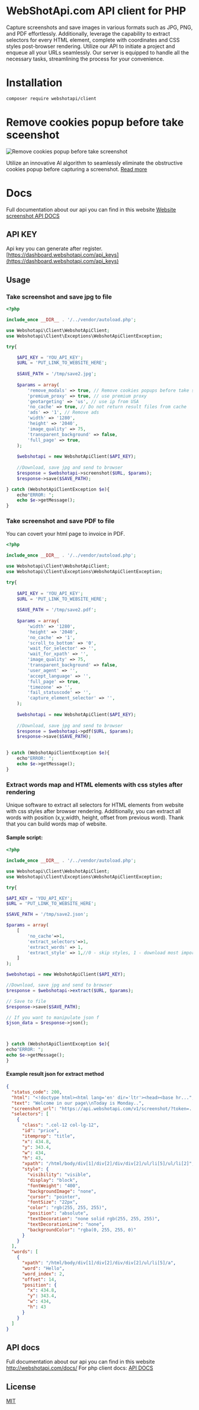# WebShotApi.com API client for PHP

Capture screenshots and save images in various formats such as JPG, PNG, and PDF effortlessly. Additionally, leverage the capability to extract selectors for every HTML element, complete with coordinates and CSS styles post-browser rendering. 
Utilize our API to initiate a project and enqueue all your URLs seamlessly. Our server is equipped to handle all the necessary tasks, streamlining the process for your convenience.

# Installation

```bash
composer require webshotapi/client
```

# Remove cookies popup before take sceenshot
![Remove cookies popup before take screenshot](images/remove-cookies-before-take-screenshot.png)

Utilize an innovative AI algorithm to seamlessly eliminate the obstructive cookies popup before capturing a screenshot.
[Read more](http://webshotapi.com/blog/remove-cookies-before-take-screenshot/)

# Docs
Full documentation about our api you can find in this website [Website screenshot API DOCS](https://webshotapi.com/docs/)



## API KEY
Api key you can generate after register.
[https://dashboard.webshotapi.com/api_keys](https://dashboard.webshotapi.com/api_keys)

## Usage

### Take screenshot and save jpg to file
```php
<?php

include_once __DIR__ . '/../vendor/autoload.php';

use Webshotapi\Client\WebshotApiClient;
use Webshotapi\Client\Exceptions\WebshotApiClientException;

try{

    $API_KEY = 'YOU_API_KEY';
    $URL = 'PUT_LINK_TO_WEBSITE_HERE';
    
    $SAVE_PATH = '/tmp/save2.jpg';
    
    $params = array(
        'remove_modals' => true, // Remove cookies popups before take screenshot
        'premium_proxy' => true, // use premium proxy 
        'geotargeting' => 'us', // use ip from USA
        'no_cache' => true, // Do not return result files from cache
        'ads' => '1', // Remove ads
        'width' => '1280',
        'height' => '2040',
        'image_quality' => 75,
        'transparent_background' => false,
        'full_page' => true,
    );
    
    $webshotapi = new WebshotApiClient($API_KEY);
    
    //Download, save jpg and send to browser
    $response = $webshotapi->screenshot($URL, $params);
    $response->save($SAVE_PATH);

} catch (WebshotApiClientException $e){
    echo"ERROR: ";
    echo $e->getMessage();
}
```

### Take screenshot and save PDF to file
You can covert your html page to invoice in PDF.
```php
<?php

include_once __DIR__ . '/../vendor/autoload.php';

use Webshotapi\Client\WebshotApiClient;
use Webshotapi\Client\Exceptions\WebshotApiClientException;

try{
    
    $API_KEY = 'YOU_API_KEY';
    $URL = 'PUT_LINK_TO_WEBSITE_HERE';
    
    $SAVE_PATH = '/tmp/save2.pdf';
    
    $params = array(
        'width' => '1280',
        'height' => '2040',
        'no_cache' => '1',
        'scroll_to_bottom' => '0',
        'wait_for_selector' => '',
        'wait_for_xpath' => '',
        'image_quality' => 75,
        'transparent_background' => false,
        'user_agent' => '',
        'accept_language' => '',
        'full_page' => true,
        'timezone' => '',
        'fail_statuscode' => '',
        'capture_element_selector' => '',
    );
    
    $webshotapi = new WebshotApiClient($API_KEY);
    
    //Download, save jpg and send to browser
    $response = $webshotapi->pdf($URL, $params);
    $response->save($SAVE_PATH);
    

} catch (WebshotApiClientException $e){
    echo"ERROR: ";
    echo $e->getMessage();
}
```

### Extract words map and HTML elements with css styles after rendering
Unique software to extract all selectors for HTML elements from website with css styles after browser rendering. Additionally, you can extract all words with position (x,y,width, height, offset from previous word). Thank that you can build words map of website.

#### Sample script:
```php
<?php

include_once __DIR__ . '/../vendor/autoload.php';

use Webshotapi\Client\WebshotApiClient;
use Webshotapi\Client\Exceptions\WebshotApiClientException;

try{

$API_KEY = 'YOU_API_KEY';
$URL = 'PUT_LINK_TO_WEBSITE_HERE';

$SAVE_PATH = '/tmp/save2.json';

$params = array(
    [
        'no_cache'=>1,
        'extract_selectors'=>1,
        'extract_words' => 1,
        'extract_style' => 1,//0 - skip styles, 1 - download most import css styles, 2 - download all styles for element
    ]
);

$webshotapi = new WebshotApiClient($API_KEY);

//Download, save jpg and send to browser
$response = $webshotapi->extract($URL, $params);

// Save to file
$response->save($SAVE_PATH);

// If you want to manipulate json f
$json_data = $response->json();



} catch (WebshotApiClientException $e){
echo"ERROR: ";
echo $e->getMessage();
}
```
#### Example result json for extract method

```json
{
  "status_code": 200,
  "html": "<!doctype html><html lang='en' dir='ltr'><head><base hr...",
  "text": "Welcome in our page\\nToday is Monday..",
  "screenshot_url": "https://api.webshotapi.com/v1/screenshot/?token=....&width=1920&height=960",
  "selectors": [
    {
      "class": ".col-12 col-lg-12",
      "id": "price",
      "itemprop": "title",
      "x": 434.8,
      "y": 343.4,
      "w": 434,
      "h": 43,
      "xpath": "/html/body/div[1]/div[2]/div/div[2]/ul/li[5]/ul/li[2]",
      "style": {
        "visibility": "visible",
        "display": "block",
        "fontWeight": "400",
        "backgroundImage": "none",
        "cursor": "pointer",
        "fontSize": "22px",
        "color": "rgb(255, 255, 255)",
        "position": "absolute",
        "textDecoration": "none solid rgb(255, 255, 255)",
        "textDecorationLine": "none",
        "backgroundColor": "rgba(0, 255, 255, 0)"
      }
    }
  ],
  "words": [
    {
      "xpath": "/html/body/div[1]/div[2]/div/div[2]/ul/li[5]/a",
      "word": "Hello",
      "word_index": 2,
      "offset": 14,
      "position": {
        "x": 434.8,
        "y": 343.4,
        "w": 434,
        "h": 43
      }
    }
  ]
}


```

## API docs
Full documentation about our api you can find in this website http://webshotapi.com/docs/
For php client docs: [API DOCS](https://webshotapi.com/docs/sdk/php)

## License
[MIT](https://choosealicense.com/licenses/mit/)